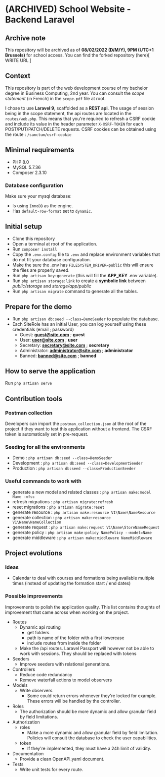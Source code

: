 # (ARCHIVED) School Website - Backend Laravel

## Archive note
This repository will be archived as of **08/02/2022 (D/M/Y), 9PM (UTC+1 Brussels)** for school access.
You can find the forked repository (here)[  WRITE URL ]

## Context 
This repository is part of the web development course of my bachelor degree in Business Computing, 2nd year.
You can consult the *scope statement* (in French) in the `scope.pdf` file at root.

I chose to use **Laravel 9**, scaffolded as a **REST api**.
The usage of session being in the scope statement, the api routes are located in the `routes/web.php`.
This means that you're required to refresh a CSRF cookie and include its value in the header parameter `X-XSRF-TOKEN` for each POST/PUT/PATCH/DELETE requests.
CSRF cookies can be obtained using the route : `/sanctum/csrf-cookie`

## Minimal requirements
- PHP 8.0
- MySQL 5.7.36
- Composer 2.3.10

### Database configuration
Make sure your mysql database:
- Is using `InnoDB` as the engine.
- Has `default-row-format` set to `dynamic`.

## Initial setup
- Clone this repository
- Open a terminal at root of the application.
- Run `composer install`
- Copy the `.env.config` file to `.env` and replace environment variables that do not fit your database configuration.
- Make the sure the .env has `FILESYSTEM_DRIVER=public` this will ensure the files are properly saved.
- Run `php artisan key:generate` (this will fill the **APP_KEY** .env variable).
- Run `php artisan storage:link` to create a **symbolic link** between *public/storage* and *storage/app/public*
- Run `php artisan migrate` command to generate all the tables.

## Prepare for the demo
- Run `php artisan db:seed --class=DemoSeeder` to populate the database.
- Each SiteRole has an initial User, you can log yourself using these credentials (email ; password)
  - Guest: **guest@site.com** ; **guest**
  - User: **user@site.com** ; **user**
  - Secretary: **secretary@site.com** ; **secretary**
  - Administrator: **administrator@site.com** ; **administrator**
  - Banned: **banned@site.com** ; **banned**

## How to serve the application
Run `php artisan serve`

## Contribution tools
### Postman collection
Developers can import the `postman_collection.json` at the root of the project if they want to test this application without a frontend.
The CSRF token is automatically set in pre-request.

### Seeding for all the environments
- Demo : `php artisan db:seed --class=DemoSeeder`
- Development : `php artisan db:seed --class=DevelopmentSeeder`
- Production : `php artisan db:seed --class=ProductionSeeder`

### Useful commands to work with
- generate a new model and related classes : `php artisan make:model Name -mfsc`
- refresh migrations : `php artisan migrate:refresh`
- reset migrations : `php artisan migrate:reset`
- generate resource : `php artisan make:resource V1\Name\NameResource`
- generate collection : `php artisan make:resource V1\Name\NameCollection`
- generate request : `php artisan make:request V1\Name\StoreNameRequest`
- generate policy : `php artisan make:policy NamePolicy --model=Name`
- generate middleware : `php artisan make:middleware NameMiddleware`

## Project evolutions

### Ideas
- Calendar to deal with courses and formations being available multiple times (instead of updating the formation start / end dates)

### Possible improvements
Improvements to polish the application quality.
This list contains thoughts of improvement that came across when working on the project.

- Routes
  - Dynamic api routing
    - get folders
    - path is name of the folder with a first lowercase
    - include routes from inside the folder
  - Make the /api routes. Laravel Passport will however not be able to work with sessions. They should be replaced with tokens
- Seeders
  - Improve seeders with relational generations.
- Controllers
  - Reduce code redundancy
  - Remove waterfall actions to model observers
- Models
  - Write observers
    - Some could return errors whenever they're locked for example. These errors will be handled by the controller.
- Roles
  - The authorization should be more dynamic and allow granular field by field limitations.
- Authorization
  - roles
    - Make a more dynamic and allow granular field by field limitation. Policies will consult the database to check the user capabilities.
  - token
    - If they're implemented, they must have a 24h limit of validity.
- Documentation
  - Provide a clean OpenAPI.yaml document.
- Tests
  - Write unit tests for every route.

